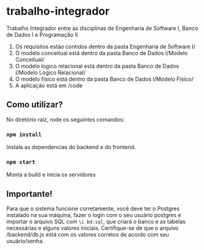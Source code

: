 # trabalho-integrador
Trabalho Integrador entre as disciplinas de Engenharia de Software I, Banco de Dados I e Programação II

1. Os requisitos estão contidos dentro da pasta Engenharia de Software I/
2. O modelo conceitual está dentro da pasta Banco de Dados I/Modelo Conceitual/
3. O modelo logico relacional está dentro da pasta Banco de Dados I/Modelo Logico Relacional/
4. O modelo físico está dentro da pasta Banco de Dados I/Modelo Físico/
5. A aplicação está em /code

## Como utilizar?

No diretório raíz, rode os seguintes comandos:

### `npm install`

Instala as dependencias do backend e do frontend.

### `npm start`
Monta a build e inicia os servidores

## Importante!
Para que o sistema funcione corretamente, você deve ter o Postgres instalado na sua máquina, fazer o login com o seu usuário postgres e importar o arquivo SQL com `\i bd.sql`, que criará o banco e as tabelas necessárias e alguns valores iniciais. Certifique-se de que o arquivo /backend/db.js está com os valores corretos de acordo com seu usuário/senha.